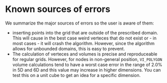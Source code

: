 # Known sources of errors
We summarize the major sources of errors so the user is aware of them:
- inserting points into the grid that are outside of the prescribed domain. This will cause in the best case weird verteces that do not exist or - in most cases - it will crash the algorithm. However, since the algorithm allows for unbounded domains, this is easy to prevent.
- The calculation of verteces and volumes is precise and reproduceable for regular grids. However, for nodes in non-general position, `VI_POLYGON` volume calculations tend to have a worst case error in the range of 2.0% in 5D and 6D and this value may increase in higher dimensions. You can test this on a unit cube to get an idea for a specific dimension. 
